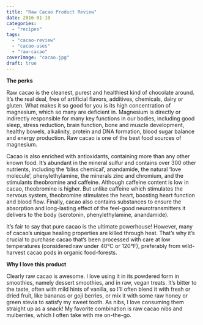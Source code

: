 ```yaml
---
title: "Raw Cacao Product Review"
date: 2016-01-18
categories: 
  - "recipes"
tags: 
  - "cacao-review"
  - "cacao-uses"
  - "raw-cacao"
coverImage: "cacao.jpg"
draft: true
---
```


**The perks**

Raw cacao is the cleanest, purest and healthiest kind of chocolate around. It’s the real deal, free of artificial flavors, additives, chemicals, dairy or gluten. What makes it so good for you is its high concentration of magnesium, which so many are deficient in. Magnesium is directly or indirectly responsible for many key functions in our bodies, including good sleep, stress reduction, brain function, bone and muscle development, healthy bowels, alkalinity, protein and DNA formation, blood sugar balance and energy production. Raw cacao is one of the best food sources of magnesium.

Cacao is also enriched with antioxidants, containing more than any other known food. It’s abundant in the mineral sulfur and contains over 300 other nutrients, including the ‘bliss chemical’, anandamide, the natural ‘love molecule’, phenylethylamine, the minerals zinc and chromium, and the stimulants theobromine and caffeine. Although caffeine content is low in cacao, theobromine is higher. But unlike caffeine which stimulates the nervous system, theobromine stimulates the heart, boosting heart function and blood flow. Finally, cacao also contains substances to ensure the absorption and long-lasting effect of the feel-good neurotransmitters it delivers to the body (serotonin, phenylethylamine, anandamide).

It’s fair to say that pure cacao is the ultimate powerhouse! However, many of cacao’s unique healing properties are killed through heat. That’s why it’s crucial to purchase cacao that’s been processed with care at low temperatures (considered raw under 40°C or 120°F), preferably from wild-harvest cacao pods in organic food-forests.

**Why I love this product**

Clearly raw cacao is awesome. I love using it in its powdered form in smoothies, namely dessert smoothies, and in raw, vegan treats. It’s bitter to the taste, often with mild hints of vanilla, so I’ll often blend it with fresh or dried fruit, like bananas or goji berries, or mix it with some raw honey or green stevia to satisfy my sweet tooth. As nibs, I love consuming them straight up as a snack! My favorite combination is raw cacao nibs and mulberries, which I often take with me on-the-go.
